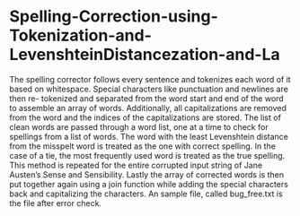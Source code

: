 # Spelling-Correction-using-Tokenization-and-LevenshteinDistancezation-and-La
The spelling corrector follows every sentence and tokenizes each word of it based on whitespace. Special characters like punctuation and newlines are then re- tokenized and separated from the word start and end of the word to assemble an array of words. Additionally, all capitalizations are removed from the word and the indices of the capitalizations are stored. The list of clean words are passed through a word list, one at a time to check for spellings from a list of words. The word with the least Levenshtein distance from the misspelt word is treated as the one with correct spelling. In the case of a tie, the most frequently used word is treated as the true spelling. This method is repeated for the entire corrupted input string of Jane Austen’s Sense and Sensibility. Lastly the array of corrected words is then put together again using a join function while adding the special characters back and capitalizing the characters. An sample file, called bug_free.txt is the file after error check.
